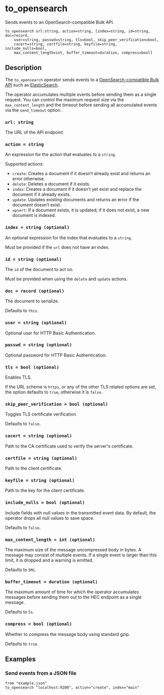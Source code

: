 # to_opensearch

Sends events to an OpenSearch-compatible Bulk API.

```tql
to_opensearch url:string, action=string, [index=string, id=string, doc=record,
    user=string, passwd=string, tls=bool, skip_peer_verification=bool,
    cacert=string, certfile=string, keyfile=string, include_nulls=bool,
    max_content_length=int, buffer_timeout=duration, compress=bool]
```

## Description

The `to_opensearch` operator sends events to a [OpenSearch-compatible Bulk
API][api] such as [ElasticSearch][elasticsearch].

[api]: https://opensearch.org/docs/latest/api-reference/document-apis/bulk/
[elasticsearch]: https://www.elastic.co/elasticsearch

The operator accumulates multiple events before sending them as a single
request. You can control the maximum request size via the
`max_content_length` and the timeout before sending all accumulated events via
the `send_timeout` option.

### `url: string`

The URL of the API endpoint.

### `action = string`

An expression for the action that evaluates to a `string`.

Supported actions:
- `create`: Creates a document if it doesn’t already exist and returns an error otherwise.
- `delete`: Deletes a document if it exists.
- `index`: Creates a document if it doesn’t yet exist and replace the document if it already exists.
- `update`: Updates existing documents and returns an error if the document doesn’t exist.
- `upsert`: If a document exists, it is updated; if it does not exist, a new document is indexed.

### `index = string (optional)`

An optional expression for the index that evaluates to a `string`.

Must be provided if the `url` does not have an index.

### `id = string (optional)`

The `id` of the document to act on.

Must be provided when using the `delete` and `update` actions.

### `doc = record (optional)`

The document to serialize.

Defaults to `this`.

### `user = string (optional)`

Optional user for HTTP Basic Authentication.

### `passwd = string (optional)`

Optional password for HTTP Basic Authentication.

### `tls = bool (optional)`

Enables TLS.

If the URL scheme is `https`, or any of the other TLS related
options are set, the option defaults to `true`, otherwise it is `false`.

### `skip_peer_verification = bool (optional)`

Toggles TLS certificate verification.

Defaults to `false`.

### `cacert = string (optional)`

Path to the CA certificate used to verify the server's certificate.

### `certfile = string (optional)`

Path to the client certificate.

### `keyfile = string (optional)`

Path to the key for the client certificate.

### `include_nulls = bool (optional)`

Include fields with null values in the transmitted event data. By default, the
operator drops all null values to save space.

Defaults to `false`.

### `max_content_length = int (optional)`

The maximum size of the message uncompressed body in bytes. A message may consist of multiple events.
If a single event is larger than this limit, it is dropped and a warning is emitted.

Defaults to `5Mi`.

### `buffer_timeout = duration (optional)`

The maximum amount of time for which the operator accumulates messages before
sending them out to the HEC endpoint as a single message.

Defaults to `5s`.

### `compress = bool (optional)`

Whether to compress the message body using standard gzip.

Defaults to `true`.

## Examples

### Send events from a JSON file

```tql
from "example.json"
to_opensearch "localhost:9200", action="create", index="main"
```
